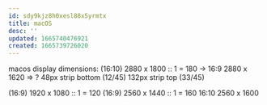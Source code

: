```yaml
---
id: sdy9kjz8h0xesl88x5yrmtx
title: macOS
desc: ''
updated: 1665740476921
created: 1665739726020
---
```


macos display dimensions:
(16:10) 2880 x 1800 :: 1 = 180
-> 16:9 2880 x 1620
  => ?
  48px strip bottom (12/45)
  132px strip top (33/45)

(16:9) 1920 x 1080 :: 1 = 120
(16:9) 2560 x 1440 :: 1 = 160
16:10 2560 x 1600